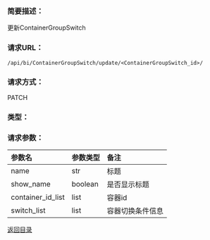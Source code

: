 ### **简要描述：**

更新ContainerGroupSwitch

### **请求URL：**

`/api/bi/ContainerGroupSwitch/update/<ContainerGroupSwitch_id>/`

### **请求方式：**

PATCH

### **类型：**


### **请求参数：**

|参数名|参数类型|备注|
|:--|:--|:--|
|name|str|标题|
|show_name|boolean|是否显示标题|
|container_id_list|list|容器id|
|switch_list|list|容器切换条件信息|

[返回目录](../base.md)